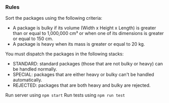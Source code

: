 ### Rules

Sort the packages using the following criteria:
- A package is bulky if its volume (Width x Height x Length) is greater than or equal to 1,000,000 cm³ or when one of its dimensions is greater or equal to 150 cm.
- A package is heavy when its mass is greater or equal to 20 kg.

You must dispatch the packages in the following stacks:
- STANDARD: standard packages (those that are not bulky or heavy) can be handled normally.
- SPECIAL: packages that are either heavy or bulky can't be handled automatically.
- REJECTED: packages that are both heavy and bulky are rejected.

Run server using `npm start`
Run tests using `npm run test`
